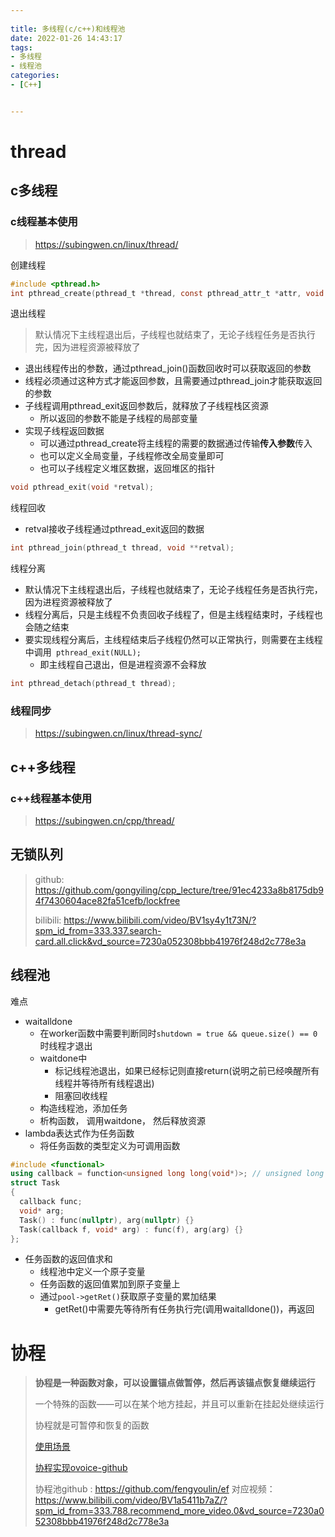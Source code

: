 ```yaml
---
 
title: 多线程(c/c++)和线程池
date: 2022-01-26 14:43:17
tags:
- 多线程
- 线程池
categories:
- [C++]


---
```


#  thread

##  c多线程

###  c线程基本使用

> https://subingwen.cn/linux/thread/

创建线程

```c
#include <pthread.h>
int pthread_create(pthread_t *thread, const pthread_attr_t *attr, void *(*start_routine) (void *), void *arg);
```

退出线程

> 默认情况下主线程退出后，子线程也就结束了，无论子线程任务是否执行完，因为进程资源被释放了

* 退出线程传出的参数，通过pthread_join()函数回收时可以获取返回的参数
* 线程必须通过这种方式才能返回参数，且需要通过pthread_join才能获取返回的参数
* 子线程调用pthread_exit返回参数后，就释放了子线程栈区资源
  * 所以返回的参数不能是子线程的局部变量
* 实现子线程返回数据
  * 可以通过pthread_create将主线程的需要的数据通过传输**传入参数**传入
  * 也可以定义全局变量，子线程修改全局变量即可
  * 也可以子线程定义堆区数据，返回堆区的指针

```c
void pthread_exit(void *retval);
```

线程回收

* retval接收子线程通过pthread_exit返回的数据

```c
int pthread_join(pthread_t thread, void **retval);
```

线程分离

* 默认情况下主线程退出后，子线程也就结束了，无论子线程任务是否执行完，因为进程资源被释放了
* 线程分离后，只是主线程不负责回收子线程了，但是主线程结束时，子线程也会随之结束
* 要实现线程分离后，主线程结束后子线程仍然可以正常执行，则需要在主线程中调用` pthread_exit(NULL);`
  * 即主线程自己退出，但是进程资源不会释放

```c
int pthread_detach(pthread_t thread);
```

###  线程同步

> https://subingwen.cn/linux/thread-sync/



##  c++多线程

###  c++线程基本使用

> https://subingwen.cn/cpp/thread/

## 无锁队列

> github: https://github.com/gongyiling/cpp_lecture/tree/91ec4233a8b8175db94f7430604ace82fa51cefb/lockfree
>
> bilibili: https://www.bilibili.com/video/BV1sy4y1t73N/?spm_id_from=333.337.search-card.all.click&vd_source=7230a052308bbb41976f248d2c778e3a

##  线程池

难点

* waitalldone
  * 在worker函数中需要判断同时`shutdown = true && queue.size() == 0 `时线程才退出
  * waitdone中
    * 标记线程池退出，如果已经标记则直接return(说明之前已经唤醒所有线程并等待所有线程退出)
    * 阻塞回收线程
  * 构造线程池，添加任务
  * 析构函数， 调用waitdone， 然后释放资源
* lambda表达式作为任务函数
  * 将任务函数的类型定义为可调用函数

```c++
#include <functional>
using callback = function<unsigned long long(void*)>; // unsigned long long是返回值类型，void*是函数参数
struct Task
{
  callback func;
  void* arg;
  Task() : func(nullptr), arg(nullptr) {}
  Task(callback f, void* arg) : func(f), arg(arg) {}
};
```

* 任务函数的返回值求和
  * 线程池中定义一个原子变量
  * 任务函数的返回值累加到原子变量上
  * 通过`pool->getRet()`获取原子变量的累加结果
    * getRet()中需要先等待所有任务执行完(调用waitalldone())，再返回

#  协程

> **协程是一种函数对象，可以设置锚点做暂停，然后再该锚点恢复继续运行**
>
> 一个特殊的函数——可以在某个地方挂起，并且可以重新在挂起处继续运行
>
> 协程就是可暂停和恢复的函数
>
> [使用场景](https://zhuanlan.zhihu.com/p/446797833)
>
> [协程实现ovoice-github](https://github.com/wangbojing/NtyCo)
>
> 协程池github : https://github.com/fengyoulin/ef    对应视频：https://www.bilibili.com/video/BV1a5411b7aZ/?spm_id_from=333.788.recommend_more_video.0&vd_source=7230a052308bbb41976f248d2c778e3a
>
> 